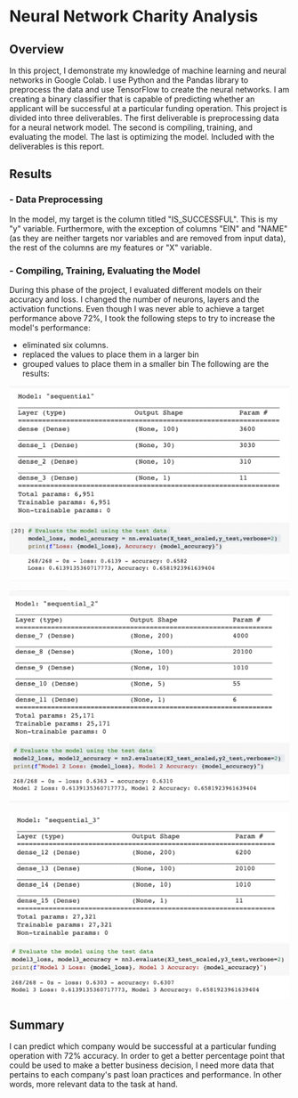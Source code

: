 # Neural Network Charity Analysis
## Overview
In this project, I demonstrate my knowledge of machine learning and neural networks in Google Colab. I use Python and the Pandas library to preprocess the data and use TensorFlow to create the neural networks. I am creating a binary classifier that is capable of predicting whether an applicant will be successful at a particular funding operation. This project is divided into three deliverables. The first deliverable is preprocessing data for a neural network model. The second is compiling, training, and evaluating the model. The last is optimizing the model. Included with the deliverables is this report. 
## Results
### - Data Preprocessing
In the model, my target is the column titled "IS_SUCCESSFUL". This is my "y" variable. Furthermore, with the exception of columns "EIN" and "NAME" (as they are neither targets nor variables and are removed from input data), the rest of the columns are my features or "X" variable. 
###  - Compiling, Training, Evaluating the Model
During this phase of the project, I evaluated different models on their accuracy and loss. I changed the number of neurons, layers and the activation functions. Even though I was never able to achieve a target performance above 72%, I took the following steps to try to increase the model's performance: 
- eliminated six columns.
- replaced the values to place them in a larger bin
- grouped values to place them in a smaller bin
The following are the results:

![Model1.png](Images/Model1.png)
![Accuracy1.png](Images/Accuracy1.png)

![Model2.png](Images/Model2.png)
![Accuracy2.png](Images/Accuracy2.png)

![Model3.png](Images/Model3.png)
![Accuracy3.png](Images/Accuracy3.png)

## Summary
I can predict which company would be successful at a particular funding operation with 72% accuracy. In order to get a better percentage point that could be used to make a better business decision, I need more data that pertains to each company's past loan practices and performance. In other words, more relevant data to the task at hand. 